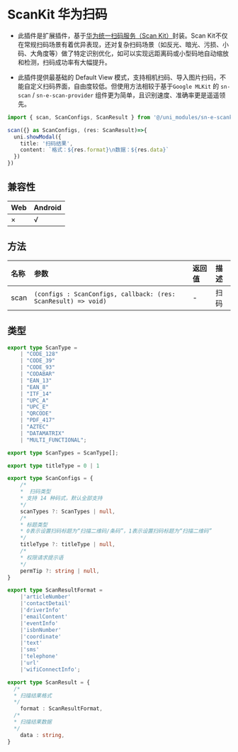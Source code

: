 # ScanKit 华为扫码

* 此插件是扩展插件，基于[华为统一扫码服务（Scan Kit）](https://developer.huawei.com/consumer/cn/doc/HMSCore-Guides/service-introduction-0000001050041994)封装。Scan Kit不仅在常规扫码场景有着优异表现，还对复杂扫码场景（如反光、暗光、污损、小码、大角度等）做了特定识别优化，如可以实现远距离码或小型码地自动缩放和检测，扫码成功率有大幅提升。

* 此插件提供最基础的 Default View 模式，支持相机扫码、导入图片扫码，不能自定义扫码界面，自由度较低。但使用方法相较于基于`Google MLKit` 的 `sn-scan` / `sn-e-scan-provider` 组件更为简单，且识别速度、准确率更是遥遥领先。

```typescript
import { scan, ScanConfigs, ScanResult } from '@/uni_modules/sn-e-scankit'

scan({} as ScanConfigs, (res: ScanResult)=>{
  uni.showModal({
    title: '扫码结果',
    content: `格式：${res.format}\n数据：${res.data}`
  })
})
```

## 兼容性

| Web  | Android |
| :--- | :------ |
| ×    | √       |

## 方法

| 名称 | 参数                                                         | 返回值 | 描述 |
| :--- | :----------------------------------------------------------- | :----- | :--- |
| scan | `(configs : ScanConfigs, callback: (res: ScanResult) => void)` | -      | 扫码 |

## 类型

```typescript
export type ScanType =
	| "CODE_128"
	| "CODE_39"
	| "CODE_93"
	| "CODABAR"
	| "EAN_13"
	| "EAN_8"
	| "ITF_14"
	| "UPC_A"
	| "UPC_E"
	| "QRCODE"
	| "PDF_417"
	| "AZTEC"
	| "DATAMATRIX"
	| "MULTI_FUNCTIONAL";

export type ScanTypes = ScanType[];

export type titleType = 0 | 1

export type ScanConfigs = {
	/*
	*  扫码类型
	* 支持 14 种码式，默认全部支持
	*/
	scanTypes ?: ScanTypes | null,
	/*
	* 标题类型
	* 0表示设置扫码标题为“扫描二维码/条码”，1表示设置扫码标题为“扫描二维码”
	*/
	titleType ?: titleType | null,
	/*
	* 权限请求提示语
	*/
	permTip ?: string | null,
}

export type ScanResultFormat = 
	|'articleNumber' 
	|'contactDetail' 
	|'driverInfo'
	|'emailContent'
	|'eventInfo'
	|'isbnNumber'
	|'coordinate'
	|'text'
	|'sms'
	|'telephone'
	|'url'
	|'wifiConnectInfo';

export type ScanResult = {
  /*
  * 扫描结果格式
  */
	format : ScanResultFormat,
  /*
  * 扫描结果数据
  */
	data : string,
}
```

